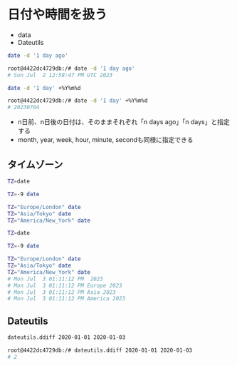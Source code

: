 # 日付や時間を扱う
- data
- Dateutils

```bash
date -d '1 day ago'
```
```bash
root@4422dc4729db:/# date -d '1 day ago'
# Sun Jul  2 12:58:47 PM UTC 2023
```

```bash
date -d '1 day' +%Y%m%d
```
```bash
root@4422dc4729db:/# date -d '1 day' +%Y%m%d
# 20230704
```

- n日前、n日後の日付は、そのままそれぞれ「n days ago」「n days」と指定する
- month, year, week, hour, minute, secondも同様に指定できる

## タイムゾーン
```bash
TZ=date

TZ=-9 date

TZ="Europe/London" date
TZ="Asia/Tokyo" date
TZ="America/New_York" date
```
```bash
TZ=date

TZ=-9 date

TZ="Europe/London" date
TZ="Asia/Tokyo" date
TZ="America/New_York" date
# Mon Jul  3 01:11:12 PM  2023
# Mon Jul  3 01:11:12 PM Europe 2023
# Mon Jul  3 01:11:12 PM Asia 2023
# Mon Jul  3 01:11:12 PM America 2023
```

## Dateutils
```bash
dateutils.ddiff 2020-01-01 2020-01-03
```
```bash
root@4422dc4729db:/# dateutils.ddiff 2020-01-01 2020-01-03
# 2
```
